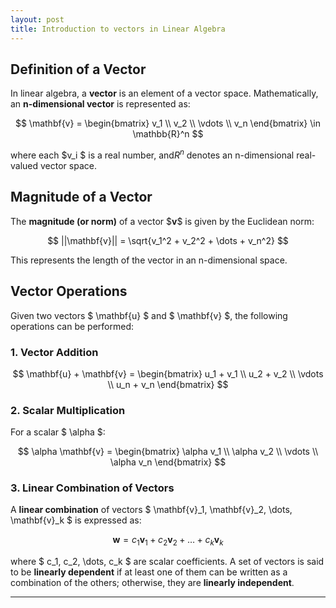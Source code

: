 ```yaml
---
layout: post
title: Introduction to vectors in Linear Algebra
---
```



## Definition of a Vector

In linear algebra, a **vector** is an element of a vector space. Mathematically, an **n-dimensional vector** is represented as:

$$
\mathbf{v} = \begin{bmatrix} v_1 \\ v_2 \\ \vdots \\ v_n \end{bmatrix} \in \mathbb{R}^n
$$

where each $v_i $ is a real number, and${R}^n$ denotes an n-dimensional real-valued vector space.

## Magnitude of a Vector

The **magnitude (or norm)** of a vector \$$\mathbf{v}$$ is given by the Euclidean norm:

$$
||\mathbf{v}|| = \sqrt{v_1^2 + v_2^2 + \dots + v_n^2}
$$

This represents the length of the vector in an n-dimensional space.

## Vector Operations

Given two vectors $ \mathbf{u} $ and $ \mathbf{v} $, the following operations can be performed:

### 1. Vector Addition

$$
\mathbf{u} + \mathbf{v} = \begin{bmatrix} u_1 + v_1 \\ u_2 + v_2 \\ \vdots \\ u_n + v_n \end{bmatrix}
$$

### 2. Scalar Multiplication

For a scalar $ \alpha $:

$$
\alpha \mathbf{v} = \begin{bmatrix} \alpha v_1 \\ \alpha v_2 \\ \vdots \\ \alpha v_n \end{bmatrix}
$$

### 3. Linear Combination of Vectors

A **linear combination** of vectors $ \mathbf{v}_1, \mathbf{v}_2, \dots, \mathbf{v}_k $ is expressed as:

$$
\mathbf{w} = c_1 \mathbf{v}_1 + c_2 \mathbf{v}_2 + \dots + c_k \mathbf{v}_k
$$

where $ c_1, c_2, \dots, c_k $ are scalar coefficients. A set of vectors is said to be **linearly dependent** if at least one of them can be written as a combination of the others; otherwise, they are **linearly independent**.

---
